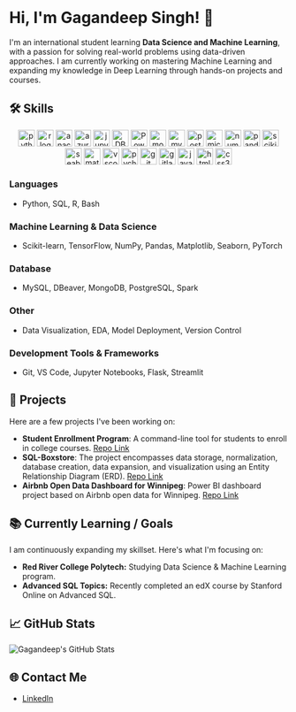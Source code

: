 <header>
<link rel="stylesheet" type='text/css' href="https://cdn.jsdelivr.net/gh/devicons/devicon@latest/devicon.min.css" />
</header>

# Hi, I'm Gagandeep Singh! 👋

I'm an international student learning **Data Science and Machine Learning**, with a passion for solving real-world problems using data-driven approaches. I am currently working on mastering Machine Learning and expanding my knowledge in Deep Learning through hands-on projects and courses.

## 🛠 Skills
<div align="center">
  <img src="https://cdn.jsdelivr.net/gh/devicons/devicon/icons/python/python-original.svg" height="30" alt="python logo"  />
  <img src="https://cdn.jsdelivr.net/gh/devicons/devicon@latest/icons/r/r-original.svg" height="30" alt="r logo"  />
  <img src="https://cdn.jsdelivr.net/gh/devicons/devicon/icons/anaconda/anaconda-original.svg" height="30" alt="anaconda logo"  />
  <img src="https://cdn.jsdelivr.net/gh/devicons/devicon/icons/azure/azure-original.svg" height="30" alt="azure logo"  />
  <img src="https://cdn.jsdelivr.net/gh/devicons/devicon/icons/jupyter/jupyter-original-wordmark.svg" height="30" alt="jupyter logo"  />
  <img src="https://cdn.jsdelivr.net/gh/devicons/devicon/icons/dbeaver/dbeaver-original.svg" height="30" alt="DBeaver logo" />
  <img src="https://raw.githubusercontent.com/microsoft/PowerBI-Icons/main/PNG/Power-BI.png" height="30" alt="Power BI logo" />
  <img src="https://cdn.jsdelivr.net/gh/devicons/devicon/icons/mongodb/mongodb-plain-wordmark.svg" height="30" alt="mongodb logo"  />
  <img src="https://cdn.jsdelivr.net/gh/devicons/devicon/icons/mysql/mysql-original.svg" height="30" alt="mysql logo"  />
  <img src="https://cdn.jsdelivr.net/gh/devicons/devicon/icons/postgresql/postgresql-original.svg" height="30" alt="postgresql logo"  />
  <img src="https://cdn.jsdelivr.net/gh/devicons/devicon/icons/microsoftsqlserver/microsoftsqlserver-plain.svg" height="30" alt="microsoftsqlserver logo"  />
  <img src="https://cdn.jsdelivr.net/gh/devicons/devicon/icons/numpy/numpy-original.svg" height="30" alt="numpy logo"  />
  <img src="https://cdn.jsdelivr.net/gh/devicons/devicon/icons/pandas/pandas-original.svg" height="30" alt="pandas logo"  />
  <img src="https://upload.wikimedia.org/wikipedia/commons/0/05/Scikit_learn_logo_small.svg" height="30" alt="scikit-learn logo" />
  <img src="https://seaborn.pydata.org/_images/logo-mark-lightbg.svg" height="30" alt="seaborn logo" />
  <img src="https://matplotlib.org/stable/_images/sphx_glr_logos2_001.png" height="30" alt="matplotlib logo" />
  <img src="https://cdn.jsdelivr.net/gh/devicons/devicon/icons/vscode/vscode-original.svg" height="30" alt="vscode logo"  />
  <img src="https://cdn.jsdelivr.net/gh/devicons/devicon/icons/pycharm/pycharm-original.svg" height="30" alt="pycharm logo"  />
  <i class="devicon-github-original-wordmark" style="font-size: 30px"></i>
  <img src="https://cdn.jsdelivr.net/gh/devicons/devicon/icons/git/git-original.svg" height="30" alt="git logo"  />
  <img src="https://cdn.jsdelivr.net/gh/devicons/devicon/icons/gitlab/gitlab-original.svg" height="30" alt="gitlab logo"  />
  <img src="https://cdn.jsdelivr.net/gh/devicons/devicon/icons/javascript/javascript-original.svg" height="30" alt="javascript logo"  />
  <img src="https://cdn.jsdelivr.net/gh/devicons/devicon/icons/html5/html5-original.svg" height="30" alt="html5 logo"  />
  <img src="https://cdn.jsdelivr.net/gh/devicons/devicon/icons/css3/css3-original.svg" height="30" alt="css3 logo"  />
</div>


### Languages
- Python, SQL, R, Bash

### Machine Learning & Data Science
- Scikit-learn, TensorFlow, NumPy, Pandas, Matplotlib, Seaborn, PyTorch

### Database
- MySQL, DBeaver, MongoDB, PostgreSQL, Spark

### Other
- Data Visualization, EDA, Model Deployment, Version Control

### Development Tools & Frameworks
- Git, VS Code, Jupyter Notebooks, Flask, Streamlit

## 📂 Projects

Here are a few projects I've been working on:

- **Student Enrollment Program**: A command-line tool for students to enroll in college courses. [Repo Link](https://github.com/gdsai4903/online_student_portal.git)
- **SQL-Boxstore**: The project encompasses data storage, normalization, database creation, data expansion, and visualization using an Entity Relationship Diagram (ERD). [Repo Link](https://github.com/gdsai4903/SQL-BoxStore.git)
- **Airbnb Open Data Dashboard for Winnipeg**: Power BI dashboard project based on Airbnb open data for Winnipeg. [Repo Link](https://github.com/gdsai4903/airbnb-dashboard.git)

## 📚 Currently Learning / Goals
I am continuously expanding my skillset. Here's what I'm focusing on:
- **Red River College Polytech:** Studying Data Science & Machine Learning program. 
- **Advanced SQL Topics:** Recently completed an edX course by Stanford Online on Advanced SQL.

## 📈 GitHub Stats
![Gagandeep's GitHub Stats](https://github-readme-stats.vercel.app/api?username=gdsai4903&show_icons=true&theme=radical)

## 🌐 Contact Me
- <a href="https://www.linkedin.com/in/gagandeep-singh-354567242/" target="_blank">LinkedIn</a>
